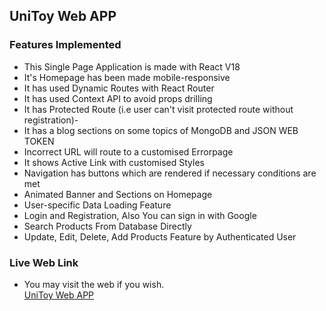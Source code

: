 ## UniToy Web APP

### Features Implemented

- This Single Page Application is made with React V18
- It's Homepage has been made mobile-responsive
- It has used Dynamic Routes with React Router
- It has used Context API to avoid props drilling
- It has Protected Route (i.e user can't visit protected route without registration)-
- It has a blog sections on some topics of MongoDB and JSON WEB TOKEN
- Incorrect URL will route to a customised Errorpage
- It shows Active Link with customised Styles
- Navigation has buttons which are rendered if necessary conditions are met
- Animated Banner and Sections on Homepage
- User-specific Data Loading Feature
- Login and Registration, Also You can sign in with Google
- Search Products From Database Directly
- Update, Edit, Delete, Add Products Feature by Authenticated User

### Live Web Link

- You may visit the web if you wish.<br>
  [UniToy Web APP](https://unitoy-f0a26.web.app/)
